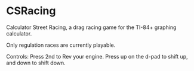 # CSRacing
Calculator Street Racing, a drag racing game for the TI-84+ graphing calculator.

Only regulation races are currently playable. 

Controls: Press 2nd to Rev your engine. Press up on the d-pad to shift up, and down to shift down.
